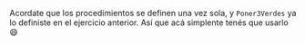 Acordate que los procedimientos se definen una vez sola, y `Poner3Verdes` ya lo definiste en el ejercicio anterior. Así que acá simplente tenés que usarlo :smile: